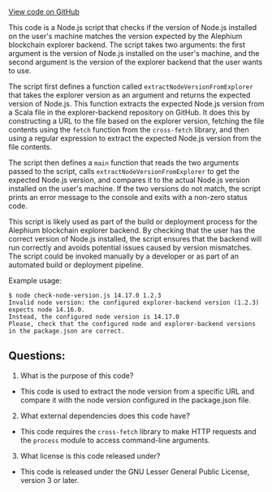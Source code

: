 [View code on GitHub](https://github.com/oxygenium/oxygenium-web3/packages/web3/scripts/check-versions.js)

This code is a Node.js script that checks if the version of Node.js installed on the user's machine matches the version expected by the Alephium blockchain explorer backend. The script takes two arguments: the first argument is the version of Node.js installed on the user's machine, and the second argument is the version of the explorer backend that the user wants to use. 

The script first defines a function called `extractNodeVersionFromExplorer` that takes the explorer version as an argument and returns the expected version of Node.js. This function extracts the expected Node.js version from a Scala file in the explorer-backend repository on GitHub. It does this by constructing a URL to the file based on the explorer version, fetching the file contents using the `fetch` function from the `cross-fetch` library, and then using a regular expression to extract the expected Node.js version from the file contents. 

The script then defines a `main` function that reads the two arguments passed to the script, calls `extractNodeVersionFromExplorer` to get the expected Node.js version, and compares it to the actual Node.js version installed on the user's machine. If the two versions do not match, the script prints an error message to the console and exits with a non-zero status code. 

This script is likely used as part of the build or deployment process for the Alephium blockchain explorer backend. By checking that the user has the correct version of Node.js installed, the script ensures that the backend will run correctly and avoids potential issues caused by version mismatches. The script could be invoked manually by a developer or as part of an automated build or deployment pipeline. 

Example usage:

```
$ node check-node-version.js 14.17.0 1.2.3
Invalid node version: the configured explorer-backend version (1.2.3) expects node 14.16.0.
Instead, the configured node version is 14.17.0
Please, check that the configured node and explorer-backend versions in the package.json are correct.
```
## Questions: 
 1. What is the purpose of this code?
- This code is used to extract the node version from a specific URL and compare it with the node version configured in the package.json file.

2. What external dependencies does this code have?
- This code requires the `cross-fetch` library to make HTTP requests and the `process` module to access command-line arguments.

3. What license is this code released under?
- This code is released under the GNU Lesser General Public License, version 3 or later.